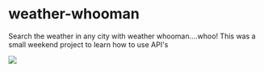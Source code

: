 # weather-whooman
Search the weather in any city with weather whooman....whoo! This was a small weekend project to learn how to use API's

![](http://i.imgur.com/wUZZTkx.png)
